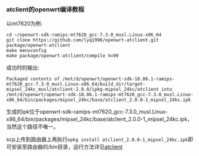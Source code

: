 ### atclient的openwrt编译教程

以mt7620为例:
```
cd ~/openwrt-sdk-ramips-mt7620_gcc-7.3.0_musl.Linux-x86_64
git clone https://github.com/lyq1996/openwrt-atclient.git package/openwrt-atclient
make menuconfig
make package/openwrt-atclient/compile V=99
```

成功时的输出:
```
Packaged contents of /mnt/d/openwrt/openwrt-sdk-18.06.1-ramips-mt7620_gcc-7.3.0_musl.Linux-x86_64/build_dir/target-mipsel_24kc_musl/atclient-2.0.0/ipkg-mipsel_24kc/atclient into /mnt/d/openwrt/openwrt-sdk-18.06.1-ramips-mt7620_gcc-7.3.0_musl.Linux-x86_64/bin/packages/mipsel_24kc/base/atclient_2.0.0-1_mipsel_24kc.ipk
```

生成的ipk位于openwrt-sdk-ramips-mt7620_gcc-7.3.0_musl.Linux-x86_64/bin/packages/mipsel_24kc/base/atclient_2.0.0-1_mipsel_24kc.ipk，当然这个路径不唯一。  

scp上传到路由器上再执行`opkg install atclient_2.0.0-1_mipsel_24kc.ipk`即可安装至路由器的/bin目录，运行方法详见[atclient](https://github.com/lyq1996/atclient/blob/master/README.md#运行)